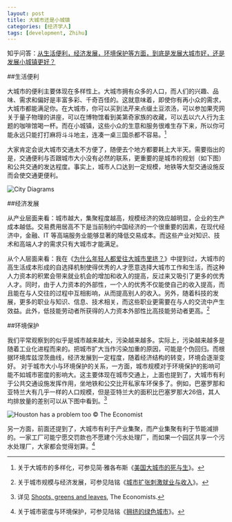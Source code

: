 ```yaml
---
layout: post
title: 大城市还是小城镇
categories: [经济学人]
tags: [development, Zhihu]
---
```


知乎问答：[从生活便利，经济发展，环境保护等方面，到底是发展大城市好，还是发展小城镇更好？](http://www.zhihu.com/question/20439633/answer/15139970)

##生活便利

大城市的便利主要体现在多样性上。大城市拥有众多的人口，而人们的兴趣、品味、需求和偏好是丰富多彩、千奇百怪的。这就意味着，即使你有再小众的需求，大城市都能满足你。在大城市，你可以买到法芹来点缀土豆浓汤，可以参加果壳网关于量子物理的讲座，可以在博物馆看到美第奇家族的收藏，可以去以六人行为主题的咖啡馆喝一杯。而在小城镇，这些小众的生意和服务很难生存下来，所以你可能永远只能打打麻将斗斗地主，连凑一桌三国杀都不容易。[^1]

大家肯定会说大城市交通太不方便了，随便去个地方都要耗上大半天。需要指出的是，交通便利与否跟城市大小没有必然的联系，更重要的是城市的规划（如下图）和公共交通的发达程度。事实上，城市人口达到一定规模，地铁等大型交通设施反而会使交通更便利。

![City Diagrams](http://ww2.sinaimg.cn/large/abb3ee10jw1dw7xo43fupj.jpg)

##经济发展

从产业层面来看：城市越大，集聚程度越高，规模经济的效应越明显，企业的生产成本越低。交易费用居高不下是当前制约中国经济的一个很重要的因素，在现代经济中，金融、IT 等高端服务业能够显著的降低交易成本。而这些产业对知识、技术和高端人才的需求只有大城市才能满足。

从个人层面来看：我在《[为什么年轻人都爱往大城市里挤？](/blog/2011/03/young-people-in-big-cities/)》中提到过，大城市的高生活成本形成的自选择机制使得优秀的人才愿意选择大城市工作和生活，而这种人力资本的积累会带来就业机会的增加和收入的提高，反过来又吸引了更多的优秀人才。同时，由于人力资本的外部性，一个人的优秀不仅能使自己的收入提高，而且能在与人交往的过程中互相影响，从而提高别人的收入。另外，随着科技的发展，更多的职业与知识、信息、技术相关，而这些职业更需要在与人的交流中产生效益。此外，低技能劳动者所获得的人力资本外部性比高技能劳动者更高。[^2]

##环境保护

我们平常观察到的似乎是城市越来越大，污染越来越多。实际上，污染越来越多是随着工业化进程而来的。把城市扩大当作污染加重的原因，可能是个伪回归。而根据环境库兹涅茨曲线，经济发展到一定程度，随着经济结构的转变，环境会逐渐变好。
对于城市大小与环境保护的关系，一方面，城市规模对于环境保护的影响可能不如城市密度的影响大。这主要体现在城市交通上，上面也提到了，大城市有利于公共交通设施发挥作用，坐地铁和公交比开私家车环保多了。例如，巴塞罗那和亚特兰大有几乎一样的人口规模，但是亚特兰大的面积比巴塞罗那大26倍，其人均排放量的差别可以从下图中看到。[^3]

![Houston has a problem too](http://ww3.sinaimg.cn/large/abb3ee10jw1dw7yrywkeyj.jpg)
© The Economist

另一方面，前面还提到了，大城市有利于产业集聚，而产业集聚有利于节能减排的。一家工厂可能宁愿交罚款也不愿建个污水处理厂，而如果一个园区共享一个污水处理厂，大家都会觉得划算。[^4]

[^1]: 关于大城市的多样化，可参见简·雅各布斯《[美国大城市的死与生](http://book.douban.com/subject/1326833/)》。
[^2]: 关于城市规模与经济发展，可参见陆铭《[城市扩张刺激就业与收入](http://magazine.caijing.com.cn/2012-03-25/111774228.html)》。
[^3]: 详见 [Shoots, greens and leaves](http://www.economist.com/node/21556904), The Economists.
[^4]: 关于城市密度与环境保护，可参见陆铭《[拥挤的绿色城市](http://lumingfudan.blog.sohu.com/218851877.html)》。